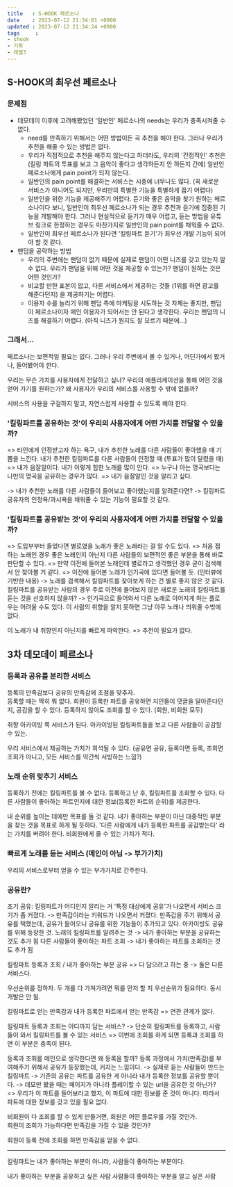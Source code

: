 ```yaml
---
title   : S-HOOK 페르소나
date    : 2023-07-12 21:34:01 +0900
updated : 2023-07-12 21:34:24 +0900
tags     : 
- shook
- 기획
- 레벨3
---
```


## S-HOOK의 최우선 페르소나

### 문제점

- 데모데이 이후에 고려해봤었던 '일반인' 페르소나의 needs는 우리가 충족시켜줄 수 없다. 
	- need를 만족하기 위해서는 어떤 방법이든 곡 추천을 해야 한다. 그러나 우리가 추천을 해줄 수 있는 방법은 없다.
	- 우리가 직접적으로 추천을 해주지 않는다고 하더라도, 우리의 '간접적인' 추천은 (킬링 파트의 투표를 보고 그 음악이 좋다고 생각하든지 안 하든지 간에) 일반인 페르소나에게 pain point가 되지 않는다.
	- 일반인의 pain point를 해결하는 서비스는 시중에 너무나도 많다. (꼭 새로운 서비스가 아니어도 되지만, 우리만의 특별한 기능을 특별하게 꼽기 어렵다)
	- 일반인을 위한 기능을 제공해주기 어렵다. 듣기와 좋은 음악을 찾기 원하는 페르소나이다 보니, 일반인이 최우선 페르소나가 되는 경우 추천과 듣기에 집중된 기능을 개발해야 한다. 그러나 현실적으로 듣기가 매우 어렵고, 듣는 방법을 유튜브 링크로 한정하는 경우도 마찬가지로 일반인의 pain point를 채워줄 수 없다.
	- 일반인이 최우선 페르소나가 된다면 '킬링파트 듣기'가 최우선 개발 기능이 되어야 할 것 같다.
- 팬덤을 공략하는 방법
	- 우리의 주변에는 팬덤이 없기 때문에 실제로 팬덤이 어떤 니즈를 갖고 있는지 알 수 없다. 우리가 팬덤을 위해 어떤 것을 제공할 수 있는가? 팬덤이 원하는 것은 어떤 것인가?
	- 비교할 만한 표본이 없고, 다른 서비스에서 제공하는 것들 (1위를 하면 광고를 해준다던지) 을 제공하기는 어렵다. 
	- 이용자 수를 늘리기 위해 팬덤 측에 마케팅을 시도하는 것 자체는 좋지만, 팬덤이 페르소나이자 메인 이용자가 되어서는 안 된다고 생각한다. 우리는 팬덤의 니즈를 해결하기 어렵다. (아직 니즈가 뭔지도 잘 모르기 때문에...)

### 그래서...

페르소나는 보편적일 필요는 없다. 그러나 우리 주변에서 볼 수 있거나, 어딘가에서 봤거나, 들어봤어야 한다.

우리는 무슨 가치를 사용자에게 전달하고 싶나?
우리의 애플리케이션을 통해 어떤 것을 얻어 가기를 원하는가?
왜 사용자가 우리의 서비스를 사용할 수 밖에 없을까?

서비스의 사용을 구걸하지 말고, 자연스럽게 사용할 수 있도록 해야 한다.

### '킬링파트를 공유하는 것'이 우리의 사용자에게 어떤 가치를 전달할 수 있을까?

=> 타인에게 인정받고자 하는 욕구, 내가 추천한 노래를 다른 사람들이 좋아했을 때 기쁨을 느낀다. 내가 추천한 킬링파트를 다른 사람들이 인정할 때 (투표가 많이 달렸을 때)
=> 내가 음잘알이다. 내가 이렇게 힙한 노래를 많이 안다.
=> 누구나 아는 명곡보다는 나만의 명곡을 공유하는 경우가 많다.
=> 내가 음잘알인 것을 알리고 싶다.

-> 내가 추천한 노래를 다른 사람들이 들어보고 좋아했는지를 알려준다면?
-> 킬링파트 공유자의 인정욕/과시욕을 채워줄 수 있는 기능이 필요할 것 같다. 

### '킬링파트를 공유받는 것'이 우리의 사용자에게 어떤 가치를 전달할 수 있을까?

=> 도입부부터 들었다면 별로였을 노래가 좋은 노래라는 걸 알 수도 있다.
=> 처음 접하는 노래인 경우 좋은 노래인지 아닌지 다른 사람들의 보편적인 좋은 부분을 통해 바로 판단할 수 있다.
=> 만약 이전에 들어본 노래인데 별로라고 생각했던 경우 굳이 검색해서 안 찾아볼 거 같다.
=> 이전에 들어본 노래가 인기곡에 있다면 들어볼 듯. (인터뷰에 기반한 내용)
-> 노래를 검색해서 킬링파트를 찾아보게 하는 건 별로 좋지 않은 것 같다. 킬링파트를 공유받는 사람의 경우 주로 이전에 들어보지 않은 새로운 노래의 킬링파트를 듣는 것을 선호하지 않을까?
-> 인기곡으로 들어와서 다른 노래로 이어지게 하는 플로우는 어려울 수도 있다. 이 사람의 취향을 알지 못하면 그냥 아무 노래나 띄워줄 수밖에 없다.

이 노래가 내 취향인지 아닌지를 빠르게 파악한다. => 추천이 필요가 없다.

## 3차 데모데이 페르소나

### 등록과 공유를 분리한 서비스

등록의 만족감보다 공유의 만족감에 초점을 맞추자.    
등록할 때는 딱히 뭐 없다.
회원이 등록한 파트를 공유하면 지인들이 댓글을 달아준다던지, 공감을 할 수 있다.
등록하지 않아도 조회를 할 수 있다. (회원, 비회원 모두)

취향 아카이빙 쪽 서비스가 된다. 아카이빙된 킬링파트들을 보고 다른 사람들이 공감할 수 있는.

우리 서비스에서 제공하는 가치가 희석될 수 있다. (공유면 공유, 등록이면 등록, 조회면 조회가 아니고, 모든 서비스를 약간씩 서빙하는 느낌?)

### 노래 순위 맞추기 서비스

등록하기 전에는 킬링파트를 볼 수 없다.
등록하고 난 후, 킬링파트를 조회할 수 있다.
다른 사람들이 좋아하는 파트인지에 대한 정보(등록한 파트의 순위)를 제공한다.

내 순위를 높이는 데에만 목표를 둘 것 같다. 내가 좋아하는 부분이 아닌 대중적인 부분을 찾는 것을 목표로 하게 될 듯하다.
'다른 사람에게 내가 등록한 파트를 공감받는다' 라는 가치를 버려야 한다.
비회원에게 줄 수 있는 가치가 적다.

### 빠르게 노래를 듣는 서비스 (메인이 아님 -> 부가가치)

우리의 서비스로부터 얻을 수 있는 부가가치로 간주한다.

### 공유란?

초기 공유: 킬링파트가 어디인지 알리는 거
'특정 대상에게 공유'가 나오면서 서비스 크기가 좀 커졌다. -> 만족감이라는 키워드가 나오면서 커졌다.
만족감을 주기 위해서 공유를 택했는데, 공유가 들어오니 공유를 위한 기능들이 추가되고 있다.
아카이빙도 공유를 위해 등장한 것.
노래의 킬링파트를 알려주는 것 -> 내가 좋아하는 부분을 공유하는 것도 추가 됨
다른 사람들이 좋아하는 파트 조회 -> 내가 좋아하는 파트를 조회하는 것도 추가 됨

킬링파트 등록과 조회 / 내가 좋아하는 부분 공유 => 다 담으려고 하는 중
-> 둘은 다른 서비스다.

우선순위를 정하자. 두 개를 다 가져가려면 뭐를 먼저 할 지 우선순위가 필요하다. 동시 개발은 안 됨.

킬링파트로 얻는 만족감과 내가 등록한 파트에서 얻는 만족감 => 연관 관계가 없다.

킬링파트 등록과 조회는 어디까지 담는 서비스?
-> 단순히 킬링파트를 등록하고, 사람들이 와서 킬링파트를 볼 수 있는 서비스 => 이번에 조회를 하게 되면 등록과 조회를 하면 이 부분은 충족이 된다.

등록과 조회를 메인으로 생각한다면 왜 등록을 할까?
등록 과정에서 가치(만족감)를 부여해주기 위해서 공유가 등장했는데, 커지는 느낌이다.
-> 실제로 듣는 사람들이 만드는 킬링파트
-> 기존의 공유는 파트를 공유한 게 아니라 내가 등록한 정보를 공유할 뿐이다.
-> 데모만 봤을 때는 페이지가 아니라 플레이할 수 있는 url을 공유한 것 아닌가? => 우리가 이 파트를 들어보라고 했지, 이 파트에 대한 정보를 준 것이 아니다. 따라서 파트에 대한 정보를 갖고 있을 필요 없다. 

비회원이 다 조회를 할 수 있게 만들거면, 회원은 어떤 플로우를 가질 것인가.     
회원이 조회가 가능하다면 만족감을 가질 수 있을 것인가?

회원이 등록 전에 조회를 하면 만족감을 얻을 수 없다.

---
킬링파트는 내가 좋아하는 부분이 아니라, 사람들이 좋아하는 부분이다.

내가 좋아하는 부분을 공유하고 싶은 사람
사람들이 좋아하는 부분을 알고 싶은 사람
